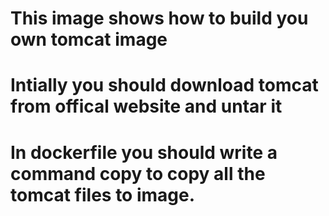 # This image shows how to build you own tomcat image
# Intially you should download tomcat from offical website and untar it
# In dockerfile you should write a command copy to copy all the tomcat files to image.
